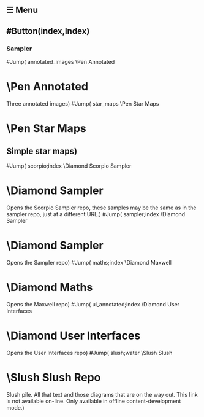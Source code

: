 ## ☰ Menu
#Button(index,Index)
----
### Sampler

#Jump( annotated_images \Pen Annotated
# \Pen Annotated
Three annotated images)
#Jump( star_maps \Pen Star Maps
# \Pen Star Maps
Simple star maps)
----
#Jump( scorpio;index \Diamond Scorpio Sampler
# \Diamond Sampler
Opens the Scorpio Sampler repo, these samples may be the same as in the sampler repo, just at a different URL.)
#Jump( sampler;index \Diamond Sampler
# \Diamond Sampler
Opens the Sampler repo)
#Jump( maths;index \Diamond Maxwell
# \Diamond Maths
Opens the Maxwell repo)
#Jump( ui_annotated;index \Diamond User Interfaces
# \Diamond User Interfaces
Opens the User Interfaces repo)
#Jump( slush;water \Slush Slush
# \Slush Slush Repo
Slush pile. All that text and those diagrams that are on the way out. This link is not available on-line. Only available in offline content-development mode.)

&nbsp;
